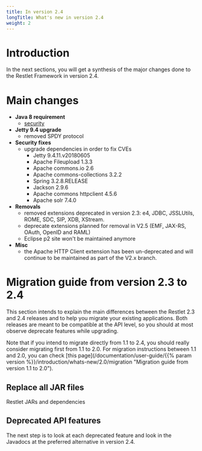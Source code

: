 ```yaml
---
title: In version 2.4
longTitle: What's new in version 2.4
weight: 2
---
```

# Introduction

In the next sections, you will get a synthesis of the major changes done
to the Restlet Framework in version 2.4.

# Main changes

* **Java 8 requirement**
  * [security](https://www.oracle.com/technetwork/java/javase/8-whats-new-2157071.html)
* **Jetty 9.4 upgrade**
  * removed SPDY protocol
* **Security fixes**
  * upgrade dependencies in order to fix CVEs
    * Jetty 9.4.11.v20180605
    * Apache Fileupload 1.3.3
    * Apache commons.io 2.6
    * Apache commons-collections 3.2.2
    * Spring 3.2.8.RELEASE
    * Jackson 2.9.6
    * Apache commons httpclient 4.5.6
    * Apache solr 7.4.0
* **Removals**
  * removed extensions deprecated in version 2.3: e4, JDBC, JSSLUtils, ROME, SDC, SIP, XDB, XStream.
  * deprecate extensions planned for removal in V2.5 (EMF, JAX-RS, OAuth, OpenID and RAML)
  * Eclipse p2 site won't be maintained anymore
* **Misc**
  * the Apache HTTP Client extension has been un-deprecated and will continue to be maintained as part of the V2.x branch.

# Migration guide from version 2.3 to 2.4

This section intends to explain the main differences between the Restlet
2.3 and 2.4 releases and to help you migrate your existing applications.
Both releases are meant to be compatible at the API level, so you should
at most observe deprecate features while upgrading.

Note that if you intend to migrate directly from 1.1 to 2.4, you should
really consider migrating first from 1.1 to 2.0. For migration instructions between 1.1 and 2.0,
you can check [this page](/documentation/user-guide/{{% param version %}}/introduction/whats-new/2.0/migration "Migration guide from version 1.1 to 2.0").

## Replace all JAR files

Restlet JARs and dependencies

## Deprecated API features

The next step is to look at each deprecated feature and look in the
Javadocs at the preferred alternative in version 2.4.
